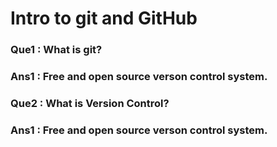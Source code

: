 # Intro to git and GitHub

### Que1 : What is git?
### Ans1 : Free and open source verson control system. 
### Que2 : What is Version Control?
### Ans1 : Free and open source verson control system.

